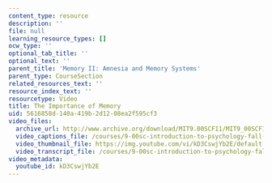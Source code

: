 ```yaml
---
content_type: resource
description: ''
file: null
learning_resource_types: []
ocw_type: ''
optional_tab_title: ''
optional_text: ''
parent_title: 'Memory II: Amnesia and Memory Systems'
parent_type: CourseSection
related_resources_text: ''
resource_index_text: ''
resourcetype: Video
title: The Importance of Memory
uid: 5616858d-140a-419b-2d12-08ea2f595cf3
video_files:
  archive_url: http://www.archive.org/download/MIT9.00SCF11/MIT9_00SCF11_lec11_300k.mp4
  video_captions_file: /courses/9-00sc-introduction-to-psychology-fall-2011/e64b84da7b4d557096bcd7c32145ea33_kD3CswjYb2E.vtt
  video_thumbnail_file: https://img.youtube.com/vi/kD3CswjYb2E/default.jpg
  video_transcript_file: /courses/9-00sc-introduction-to-psychology-fall-2011/97c125c3c33ececdcbff2e444b16076f_kD3CswjYb2E.pdf
video_metadata:
  youtube_id: kD3CswjYb2E
---
```

